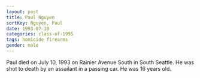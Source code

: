 ```yaml
---
layout: post
title: Paul Nguyen
sortKey: Nguyen, Paul
date: 1993-07-10
categories: class-of-1995
tags: homicide firearms
gender: male
---
```

Paul died on July 10, 1993 on Rainier Avenue South in South Seattle. He was shot to death by an assailant in a passing car. He was 16 years old.
